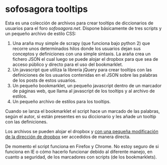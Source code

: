 # sofosagora tooltips

Esta es una colección de archivos para crear tooltips de diccionarios de usuarios para el foro _sofosagora.net_. Dispone básicamente de tres scripts y un pequeño archivo de estilo CSS:

1. Una araña muy simple de scrapy (que funciona bajo python 2) que recorre unos determinados hilos donde los usuarios dejan sus conceptos y definiciones con una simple sintaxis. La araña crea un fichero JSON el cual luego se puede alojar el dropbox para que sea de acceso público y directo para el uso del bookmarklet.
2. Un javascript que utiliza la librería jQuery para crear tooltips con las definiciones de los usuarios contenidas en el JSON sobre las palabras de los posts de estos usuarios.
3. Un pequeño bookmarklet, un pequeño javascript dentro de un marcador de páginas web, que llama al javascript de los tooltips y al archivo de estilos.
4. Un pequeño archivo de estilos para los tooltips.

Cuando se lanza el bookmarklet el script hace un marcado de las palabras, según el autor, si están presentes en su diccionario y les añade un tooltip con las definiciones.

Los archivos se pueden alojar el dropbox y [con una pequeña modificación de la dirección de dropbox](http://techapple.net/2014/04/trick-obtain-direct-download-links-dropbox-files-dropbox-direct-link-maker-tool-cloudlinker/) ser accedidos de manera directa.

De momento el script funciona en Firefox y Chrome. No estoy seguro de si funciona en IE o cómo hacerlo funcionar debido al diferente manejo, en cuanto a seguridad, de los marcadores con scripts (de los bookmarklets).
